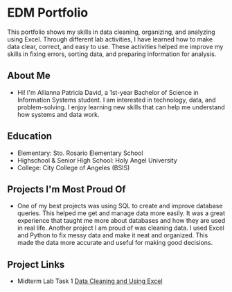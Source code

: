 # EDM Portfolio
This portfolio shows my skills in data cleaning, organizing, and analyzing using Excel. Through different lab activities, I have learned how to make data clear, correct, and easy to use. These activities helped me improve my skills in fixing errors, sorting data, and preparing information for analysis.
## About Me 
- Hi! I'm Allianna Patricia David, a 1st-year Bachelor of Science in Information Systems student. I am interested in technology, data, and problem-solving. I enjoy learning new skills that can help me understand how systems and data work.
## Education
- Elementary: Sto. Rosario Elementary School 
- Highschool & Senior High School: Holy Angel University 
- College: City College of Angeles (BSIS)
## Projects I'm Most Proud Of
- One of my best projects was using SQL to create and improve database queries. This helped me get and manage data more easily. It was a great experience that taught me more about databases and how they are used in real life. Another project I am proud of was cleaning data. I used Excel and Python to fix messy data and make it neat and organized. This made the data more accurate and useful for making good decisions.

## Project Links 
- Midterm Lab Task 1 [Data Cleaning and Using Excel](Midterm%20Lab%20Task%201/README.md)

